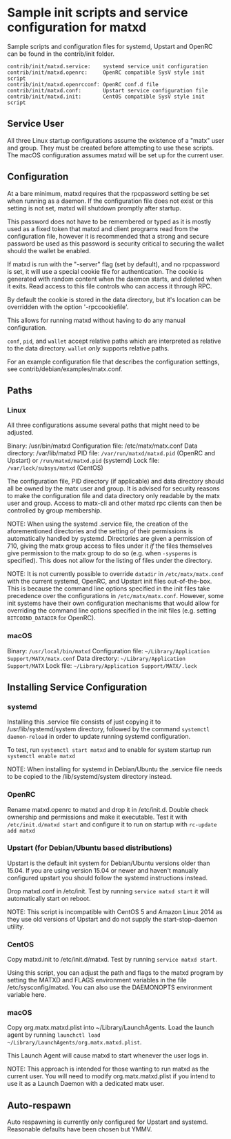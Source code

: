 Sample init scripts and service configuration for matxd
==========================================================

Sample scripts and configuration files for systemd, Upstart and OpenRC
can be found in the contrib/init folder.

    contrib/init/matxd.service:    systemd service unit configuration
    contrib/init/matxd.openrc:     OpenRC compatible SysV style init script
    contrib/init/matxd.openrcconf: OpenRC conf.d file
    contrib/init/matxd.conf:       Upstart service configuration file
    contrib/init/matxd.init:       CentOS compatible SysV style init script

Service User
---------------------------------

All three Linux startup configurations assume the existence of a "matx" user
and group.  They must be created before attempting to use these scripts.
The macOS configuration assumes matxd will be set up for the current user.

Configuration
---------------------------------

At a bare minimum, matxd requires that the rpcpassword setting be set
when running as a daemon.  If the configuration file does not exist or this
setting is not set, matxd will shutdown promptly after startup.

This password does not have to be remembered or typed as it is mostly used
as a fixed token that matxd and client programs read from the configuration
file, however it is recommended that a strong and secure password be used
as this password is security critical to securing the wallet should the
wallet be enabled.

If matxd is run with the "-server" flag (set by default), and no rpcpassword is set,
it will use a special cookie file for authentication. The cookie is generated with random
content when the daemon starts, and deleted when it exits. Read access to this file
controls who can access it through RPC.

By default the cookie is stored in the data directory, but it's location can be overridden
with the option '-rpccookiefile'.

This allows for running matxd without having to do any manual configuration.

`conf`, `pid`, and `wallet` accept relative paths which are interpreted as
relative to the data directory. `wallet` *only* supports relative paths.

For an example configuration file that describes the configuration settings,
see contrib/debian/examples/matx.conf.

Paths
---------------------------------

### Linux

All three configurations assume several paths that might need to be adjusted.

Binary:              /usr/bin/matxd
Configuration file:  /etc/matx/matx.conf
Data directory:      /var/lib/matxd
PID file:            `/var/run/matxd/matxd.pid` (OpenRC and Upstart) or `/run/matxd/matxd.pid` (systemd)
Lock file:           `/var/lock/subsys/matxd` (CentOS)

The configuration file, PID directory (if applicable) and data directory
should all be owned by the matx user and group.  It is advised for security
reasons to make the configuration file and data directory only readable by the
matx user and group.  Access to matx-cli and other matxd rpc clients
can then be controlled by group membership.

NOTE: When using the systemd .service file, the creation of the aforementioned
directories and the setting of their permissions is automatically handled by
systemd. Directories are given a permission of 710, giving the matx group
access to files under it _if_ the files themselves give permission to the
matx group to do so (e.g. when `-sysperms` is specified). This does not allow
for the listing of files under the directory.

NOTE: It is not currently possible to override `datadir` in
`/etc/matx/matx.conf` with the current systemd, OpenRC, and Upstart init
files out-of-the-box. This is because the command line options specified in the
init files take precedence over the configurations in
`/etc/matx/matx.conf`. However, some init systems have their own
configuration mechanisms that would allow for overriding the command line
options specified in the init files (e.g. setting `BITCOIND_DATADIR` for
OpenRC).

### macOS

Binary:              `/usr/local/bin/matxd`
Configuration file:  `~/Library/Application Support/MATX/matx.conf`
Data directory:      `~/Library/Application Support/MATX`
Lock file:           `~/Library/Application Support/MATX/.lock`

Installing Service Configuration
-----------------------------------

### systemd

Installing this .service file consists of just copying it to
/usr/lib/systemd/system directory, followed by the command
`systemctl daemon-reload` in order to update running systemd configuration.

To test, run `systemctl start matxd` and to enable for system startup run
`systemctl enable matxd`

NOTE: When installing for systemd in Debian/Ubuntu the .service file needs to be copied to the /lib/systemd/system directory instead.

### OpenRC

Rename matxd.openrc to matxd and drop it in /etc/init.d.  Double
check ownership and permissions and make it executable.  Test it with
`/etc/init.d/matxd start` and configure it to run on startup with
`rc-update add matxd`

### Upstart (for Debian/Ubuntu based distributions)

Upstart is the default init system for Debian/Ubuntu versions older than 15.04. If you are using version 15.04 or newer and haven't manually configured upstart you should follow the systemd instructions instead.

Drop matxd.conf in /etc/init.  Test by running `service matxd start`
it will automatically start on reboot.

NOTE: This script is incompatible with CentOS 5 and Amazon Linux 2014 as they
use old versions of Upstart and do not supply the start-stop-daemon utility.

### CentOS

Copy matxd.init to /etc/init.d/matxd. Test by running `service matxd start`.

Using this script, you can adjust the path and flags to the matxd program by
setting the MATXD and FLAGS environment variables in the file
/etc/sysconfig/matxd. You can also use the DAEMONOPTS environment variable here.

### macOS

Copy org.matx.matxd.plist into ~/Library/LaunchAgents. Load the launch agent by
running `launchctl load ~/Library/LaunchAgents/org.matx.matxd.plist`.

This Launch Agent will cause matxd to start whenever the user logs in.

NOTE: This approach is intended for those wanting to run matxd as the current user.
You will need to modify org.matx.matxd.plist if you intend to use it as a
Launch Daemon with a dedicated matx user.

Auto-respawn
-----------------------------------

Auto respawning is currently only configured for Upstart and systemd.
Reasonable defaults have been chosen but YMMV.
